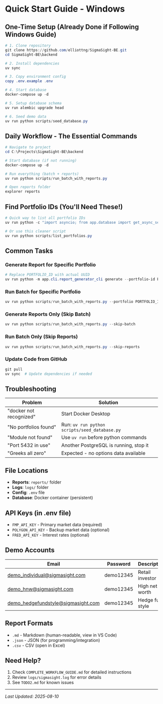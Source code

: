 # Quick Start Guide - Windows

## One-Time Setup (Already Done if Following Windows Guide)

```powershell
# 1. Clone repository
git clone https://github.com/elliottng/SigmaSight-BE.git
cd SigmaSight-BE\backend

# 2. Install dependencies
uv sync

# 3. Copy environment config
copy .env.example .env

# 4. Start database
docker-compose up -d

# 5. Setup database schema
uv run alembic upgrade head

# 6. Seed demo data
uv run python scripts/seed_database.py
```

## Daily Workflow - The Essential Commands

```powershell
# Navigate to project
cd C:\Projects\SigmaSight-BE\backend

# Start database (if not running)
docker-compose up -d

# Run everything (batch + reports)
uv run python scripts/run_batch_with_reports.py

# Open reports folder
explorer reports
```

## Find Portfolio IDs (You'll Need These!)

```powershell
# Quick way to list all portfolio IDs
uv run python -c "import asyncio; from app.database import get_async_session; from sqlalchemy import select; from app.models.users import Portfolio; asyncio.run(lambda: asyncio.create_task(list_portfolios()))()" 

# Or use this cleaner script
uv run python scripts/list_portfolios.py
```

## Common Tasks

### Generate Report for Specific Portfolio
```powershell
# Replace PORTFOLIO_ID with actual UUID
uv run python -m app.cli.report_generator_cli generate --portfolio-id PORTFOLIO_ID
```

### Run Batch for Specific Portfolio
```powershell
uv run python scripts/run_batch_with_reports.py --portfolio PORTFOLIO_ID
```

### Generate Reports Only (Skip Batch)
```powershell
uv run python scripts/run_batch_with_reports.py --skip-batch
```

### Run Batch Only (Skip Reports)
```powershell
uv run python scripts/run_batch_with_reports.py --skip-reports
```

### Update Code from GitHub
```powershell
git pull
uv sync  # Update dependencies if needed
```

## Troubleshooting

| Problem | Solution |
|---------|----------|
| "docker not recognized" | Start Docker Desktop |
| "No portfolios found" | Run: `uv run python scripts/seed_database.py` |
| "Module not found" | Use `uv run` before python commands |
| "Port 5432 in use" | Another PostgreSQL is running, stop it |
| "Greeks all zero" | Expected - no options data available |

## File Locations

- **Reports**: `reports/` folder
- **Logs**: `logs/` folder  
- **Config**: `.env` file
- **Database**: Docker container (persistent)

## API Keys (in .env file)

- `FMP_API_KEY` - Primary market data (required)
- `POLYGON_API_KEY` - Backup market data (optional)
- `FRED_API_KEY` - Interest rates (optional)

## Demo Accounts

| Email | Password | Description |
|-------|----------|-------------|
| demo_individual@sigmasight.com | demo12345 | Retail investor |
| demo_hnw@sigmasight.com | demo12345 | High net worth |
| demo_hedgefundstyle@sigmasight.com | demo12345 | Hedge fund style |

## Report Formats

- `.md` - Markdown (human-readable, view in VS Code)
- `.json` - JSON (for programming/integration)
- `.csv` - CSV (open in Excel)

## Need Help?

1. Check `COMPLETE_WORKFLOW_GUIDE.md` for detailed instructions
2. Review `logs/sigmasight.log` for error details
3. See `TODO2.md` for known issues

---
*Last Updated: 2025-08-10*